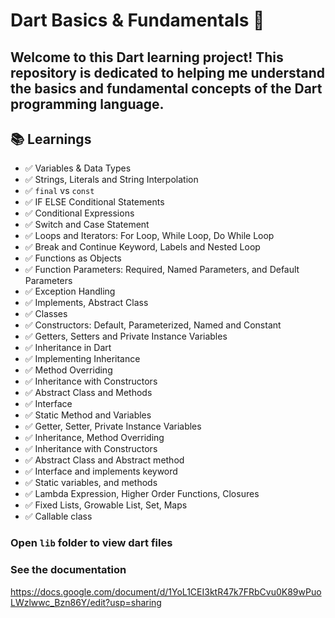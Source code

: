# Dart Basics & Fundamentals 🚀

Welcome to this Dart learning project! This repository is dedicated to helping me understand the **basics** and **fundamental concepts** of the Dart programming language. 
---

## 📚 Learnings

- ✅ Variables & Data Types
- ✅ Strings, Literals and String Interpolation
- ✅ `final` vs `const`
- ✅ IF ELSE Conditional Statements
- ✅ Conditional Expressions
- ✅ Switch and Case Statement
- ✅ Loops and Iterators: For Loop, While Loop, Do While Loop
- ✅ Break and Continue Keyword, Labels and Nested Loop
- ✅ Functions as Objects
- ✅ Function Parameters: Required, Named Parameters, and Default Parameters
- ✅ Exception Handling
- ✅ Implements, Abstract Class
- ✅ Classes
- ✅ Constructors: Default, Parameterized, Named and Constant
- ✅ Getters, Setters and Private Instance Variables
- ✅ Inheritance in Dart
- ✅ Implementing Inheritance
- ✅ Method Overriding
- ✅ Inheritance with Constructors
- ✅ Abstract Class and Methods
- ✅ Interface
- ✅ Static Method and Variables
- ✅ Getter, Setter, Private Instance Variables
- ✅ Inheritance, Method Overriding
- ✅ Inheritance with Constructors
- ✅ Abstract Class and Abstract method
- ✅ Interface and implements keyword
- ✅ Static variables, and methods
- ✅ Lambda Expression, Higher Order Functions, Closures
- ✅ Fixed Lists, Growable List, Set, Maps
- ✅ Callable class


### Open `lib` folder to view dart files


### See the documentation

https://docs.google.com/document/d/1YoL1CEI3ktR47k7FRbCvu0K89wPuoLWzlwwc_Bzn86Y/edit?usp=sharing
